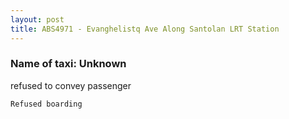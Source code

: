```yaml
---
layout: post
title: ABS4971 - Evanghelistq Ave Along Santolan LRT Station
---
```


### Name of taxi: Unknown

refused to convey passenger

```Refused boarding```
